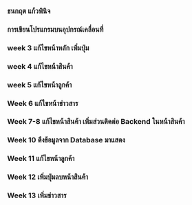 ### ธนกฤต แก้วพินิจ
### การเขียนโปรแกรมบนอุปกรณ์เคลื่อนที่


### week 3 แก้ไขหน้าหลัก เพิ่มปุ่ม
### week 4 แก้ไขหน้าสินค้า
### week 5 แก้ไขหน้าลูกค้า
### Week 6 แก้ไขหน้าข่าวสาร
### Week 7-8 แก้ไขหน้าสินค้า เพิ่มส่วนติดต่อ Backend ในหน้าสินค้า
### Week 10 ดึงข้อมูลจาก Database มาแสดง
### Week 11 แก้ไขหน้าลูกค้า
### Week 12 เพิ่มปุ่มลบหน้าสินค้า
### Week 13 เพิ่มข่าวสาร